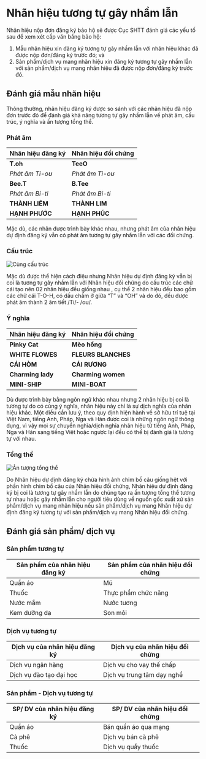 # Nhãn hiệu tương tự gây nhầm lẫn
Nhãn hiệu nộp đơn đăng ký bảo hộ sẽ được Cục SHTT đánh giá các yếu tố sau để xem xét cấp văn bằng bảo hộ:
1. Mẫu nhãn hiệu xin đăng ký tương tự gây nhầm lẫn với nhãn hiệu khác đã được nộp đơn/đăng ký trước đó; và 
2. Sản phẩm/dịch vụ mang nhãn hiệu xin đăng ký tương tự gây nhầm lẫn với sản phẩm/dịch vụ mang nhãn hiệu đã được nộp đơn/đăng ký trước đó.

## Đánh giá mẫu nhãn hiệu
Thông thường, nhãn hiệu đăng ký được so sánh với các nhãn hiệu đã nộp đơn trước đó để đánh giá khả năng tương tự gây nhầm lẫn về phát âm, cấu trúc, ý nghĩa và ấn tượng tổng thể.
### Phát âm

| Nhãn hiệu đăng ký | Nhãn hiệu đối chứng |
| ----------------- | ------------------- |
| **T.oh** | **TeeO** |
| *Phát âm Ti-oʊ* | *Phát âm Ti-oʊ* |
| **Bee.T** | **B.Tee** |
| *Phát âm Bi-ti* | *Phát âm Bi-ti* |
| **THÀNH LIÊM** | **THÀNH LIM** |
| **HẠNH PHƯỚC** | **HẠNH PHÚC** |

Mặc dù, các nhãn được trình bày khác nhau, nhưng phát âm của nhãn hiệu dự định đăng ký vẫn có phát âm tương tự gây nhầm lẫn với các đối chứng.

### Cấu trúc
![Cùng cấu trúc](http://vietthink.vn/FileUpload/Images/ip_1.png)

Mặc dù được thể hiện cách điệu nhưng Nhãn hiệu dự định đăng ký vẫn bị coi là tương tự gây nhầm lẫn với Nhãn hiệu đối chứng do cấu trúc các chữ cái tạo nên  02 nhãn hiệu đều giống nhau , cụ thể 2 nhãn hiệu đều bao gồm các chữ cái T-O-H, có dấu chấm ở giữa “T” và “OH” và do đó, đều được phát âm thành 2 âm tiết /Ti/- /oʊ/.

### Ý nghĩa

| Nhãn hiệu đăng ký | Nhãn hiệu đối chứng |
| ----------------- | ------------------- |
| **Pinky Cat** | **Mèo hồng** |
| **WHITE FLOWES** | **FLEURS BLANCHES** |
| **CÁI HÒM** | **CÁI RƯƠNG** |
| **Charming lady** | **Charming women** |
| **MINI-SHIP** | **MINI-BOAT** |

Dù được trình bày bằng ngôn ngữ khác nhau nhưng 2 nhãn hiệu bị coi là tương tự do có cùng ý nghĩa, nhãn hiệu này chỉ là sự dịch nghĩa của nhãn hiệu khác. Một điều cần lưu ý, theo quy định hiện hành về sở hữu trí tuệ tại Việt Nam, tiếng Anh, Pháp, Nga và Hán được coi là những ngôn ngữ thông dụng, vì vậy mọi sự chuyển nghĩa/dịch nghĩa nhãn hiệu từ tiếng Anh, Pháp, Nga và Hán sang tiếng Việt hoặc ngược lại đều có thể bị đánh giá là tương tự với nhau.

### Tổng thể
![Ấn tượng tổng thể](http://vietthink.vn/FileUpload/Images/ip_4.png)

Do Nhãn hiệu dự định đăng ký chứa hình ảnh chim bồ câu giống hệt với phần hình chim bồ câu của Nhãn hiệu đối chứng, Nhãn hiệu dự định đăng ký bị coi là tương tự gây nhầm lẫn do chúng tạo ra ấn tượng tổng thể tương tự nhau hoặc gây nhầm lẫn cho người tiêu dùng về nguồn gốc xuất xứ sản phẩm/dịch vụ mang nhãn hiệu nếu sản phẩm/dịch vụ mang Nhãn hiệu dự định đăng ký tương tự với sản phẩm/dịch vụ mang Nhãn hiệu đối chứng.

## Đánh giá sản phẩm/ dịch vụ
### Sản phẩm tương tự

| Sản phẩm của nhãn hiệu đăng ký | Sản phẩm của nhãn hiệu đối chứng |
| ---- | --- |
| Quần áo | Mũ |
| Thuốc | Thực phẩm chức năng |
| Nước mắm | Nước tương |
| Kem dưỡng da | Son môi |

### Dịch vụ tương tự

| Dịch vụ của nhãn hiệu đăng ký | Dịch vụ của nhãn hiệu đối chứng |
| ---- | --- |
| Dịch vụ ngân hàng | Dịch vụ cho vay thế chấp |
| Dịch vụ đào tạo đại học | Dịch vụ trung tâm dạy nghề | Dịch vụ cung cấp thực phẩm cho tiệc cưới | Dịch vụ nhà hàng tiệc cưới |

### Sản phẩm - Dịch vụ tương tự
| SP/ DV của nhãn hiệu đăng ký | SP/ DV của nhãn hiệu đối chứng |
| ---- | --- |
| Quần áo | Bán quần áo qua mạng |
| Cà phê | Dịch vụ bán cà phê |
| Thuốc | Dịch vụ quầy thuốc |
